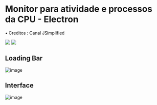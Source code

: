 # Monitor para atividade e processos da CPU - Electron

<div>
  <p> • Creditos : Canal JSimplified </p>
  <a href="https://www.youtube.com/channel/UCK94nZHoLfxXISrVflJqK5Q" target="_blank"><img src="https://img.shields.io/badge/YouTube-FF0000?style=for-the-badge&logo=youtube&logoColor=white" target="_blank"></a> 
  <a href="https://github.com/tylerlaceby/" target="_blank"><img src="https://img.shields.io/badge/GitHub-100000?style=for-the-badge&logo=github&logoColor=white" target="_blank"></a>
</div>

## Loading Bar 
  
![image](https://user-images.githubusercontent.com/66530386/166632759-3cbc3bf3-36f0-459e-b813-470d04fc3c01.png)

## Interface 

![image](https://user-images.githubusercontent.com/66530386/166414515-9c232cb4-ae5e-48ce-8494-d2d64dbf6d9d.png)
